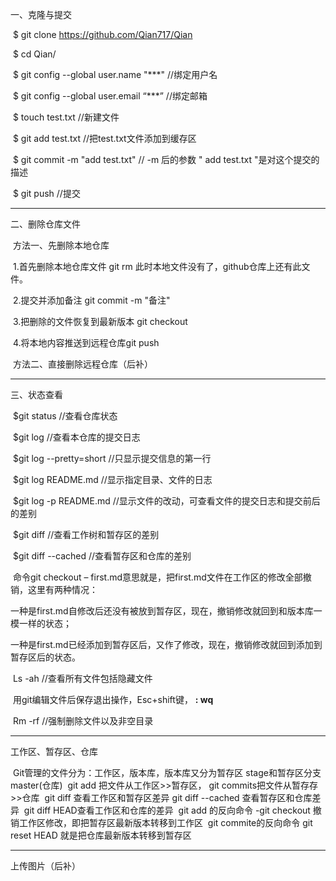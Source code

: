 一、克隆与提交

​		$ git clone https://github.com/Qian717/Qian

​		$ cd Qian/

​		$ git config --global user.name "***"  //绑定用户名

​		$ git config --global user.email “***” //绑定邮箱

​		$ touch test.txt  //新建文件

​		$ git add test.txt //把test.txt文件添加到缓存区

​		$ git commit -m "add test.txt"   // -m 后的参数 " add test.txt "是对这个提交的描述

​		$ git push  //提交

------

二、删除仓库文件

​	方法一、先删除本地仓库

​			1.首先删除本地仓库文件 git rm <file>此时本地文件没有了，github仓库上还有此文件。

​			2.提交并添加备注 git commit -m "备注"

​			3.把删除的文件恢复到最新版本 git checkout

​			4.将本地内容推送到远程仓库git push



​	方法二、直接删除远程仓库（后补）

-----

三、状态查看

​			$git status //查看仓库状态

​			$git log //查看本仓库的提交日志

​			$git log --pretty=short //只显示提交信息的第一行

​			$git log README.md //显示指定目录、文件的日志

​			$git log -p README.md //显示文件的改动，可查看文件的提交日志和提交前后的差别

​			$git diff //查看工作树和暂存区的差别

​			$git diff --cached //查看暂存区和仓库的差别

​			命令git checkout – first.md意思就是，把first.md文件在工作区的修改全部撤销，这里有两种情况：

​			一种是first.md自修改后还没有被放到暂存区，现在，撤销修改就回到和版本库一模一样的状态；

​			一种是first.md已经添加到暂存区后，又作了修改，现在，撤销修改就回到添加到暂存区后的状态。

​			Ls -ah  //查看所有文件包括隐藏文件

​			用git编辑文件后保存退出操作，Esc+shift键， **: wq**

​			Rm -rf  //强制删除文件以及非空目录

 

------


工作区、暂存区、仓库

​		Git管理的文件分为：工作区，版本库，版本库又分为暂存区 stage和暂存区分支 master(仓库)
​		git add  把文件从工作区>>暂存区， git commits把文件从暂存存>>仓库
​		git diff  查看工作区和暂存区差异
​		git diff --cached 查看暂存区和仓库差异
​		git diff  HEAD查看工作区和仓库的差异
​		git add  的反向命令 -git checkout  撤销工作区修改，即把暂存区最新版本转移到工作区
​		git commite的反向命令 git reset HEAD  就是把仓库最新版本转移到暂存区

-----

上传图片（后补）

 

